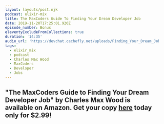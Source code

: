 ```yaml
---
layout: layouts/post.njk
podcast: elixir-mix
title: The MaxCoders Guide To Finding Your Dream Developer Job
date: 2019-11-20T17:25:01.920Z
episode_number: Bonus
eleventyExcludeFromCollections: true
duration: '14:35'
audio_url: 'https://devchat.cachefly.net/uploads/Finding_Your_Dream_Job.mp3'
tags:
  - elixir_mix
  - podcast
  - Charles Max Wood
  - MaxCoders
  - Developer
  - Jobs
---
```

## "**The MaxCoders Guide to Finding Your Dream Developer Job" by Charles Max Wood is available on Amazon. Get your copy** [**here**](https://www.amazon.com/MaxCoders-Guide-Finding-Dream-Developer-ebook/dp/B081MBL5C9/ref=sr_1_2?keywords=charles+max+wood&qid=1574160229&sr=8-2) **today only for $2.99!**

